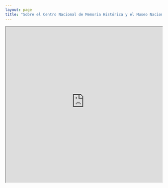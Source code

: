 ```yaml
---
layout: page
title: "Sobre el Centro Nacional de Memoria Histórica y el Museo Nacional de Memoria"
---
```


<iframe src="https://alianzacolombianademuseos.co/assets/docs/SolicitudFranciaMarquez_CNMHyMuseoMemoria_1Julio2022.pdf" width="100%" height="500px">
